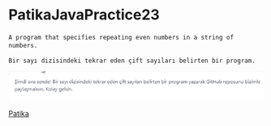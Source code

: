 # PatikaJavaPractice23
```
A program that specifies repeating even numbers in a string of numbers.
```
```
Bir sayı dizisindeki tekrar eden çift sayıları belirten bir program.
```
![img.png](img.png)

[Patika](https://www.patika.dev)


